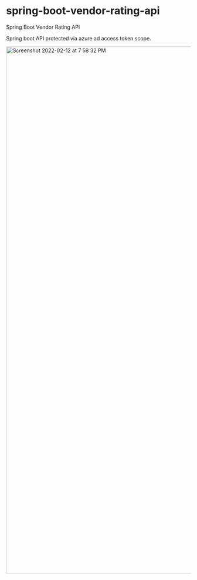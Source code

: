 # spring-boot-vendor-rating-api
Spring Boot Vendor Rating API

Spring boot API protected via azure ad access token scope.

<img width="1440" alt="Screenshot 2022-02-12 at 7 58 32 PM" src="https://user-images.githubusercontent.com/12462782/153715343-1c3d690f-0c9c-4860-9a5a-ea50a8fecee2.png">
